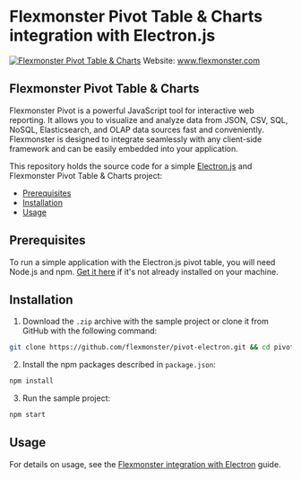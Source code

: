 # Flexmonster Pivot Table &amp; Charts integration with Electron.js
[![Flexmonster Pivot Table & Charts](https://cdn.flexmonster.com/landing.png)](https://flexmonster.com)
Website: www.flexmonster.com

## Flexmonster Pivot Table & Charts

Flexmonster Pivot is a powerful JavaScript tool for interactive web reporting. It allows you to visualize and analyze data from JSON, CSV, SQL, NoSQL, Elasticsearch, and OLAP data sources fast and conveniently. Flexmonster is designed to integrate seamlessly with any client-side framework and can be easily embedded into your application.

This repository holds the source code for a simple [Electron.js](https://www.electronjs.org/) and Flexmonster Pivot Table & Charts project:

- [Prerequisites](#prerequisites)
- [Installation](#installation)
- [Usage](#usage)

## Prerequisites

To run a simple application with the Electron.js pivot table, you will need Node.js and npm. [Get it here](https://docs.npmjs.com/downloading-and-installing-node-js-and-npm) if it's not already installed on your machine.

 
## Installation

1. Download the `.zip` archive with the sample project or clone it from GitHub with the following command:

```bash
git clone https://github.com/flexmonster/pivot-electron.git && cd pivot-electron
```

2. Install the npm packages described in `package.json`: 

```bash
npm install
```

3. Run the sample project: 

```bash
npm start 
```

## Usage

For details on usage, see the [Flexmonster integration with Electron](https://www.flexmonster.com/doc/integration-with-electron-js/) guide.
